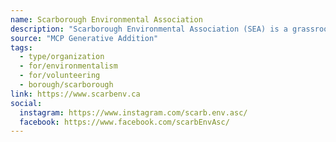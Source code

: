 ```yaml
---
name: Scarborough Environmental Association
description: "Scarborough Environmental Association (SEA) is a grassroots organization of local residents that engage in neighbourhood advocacy through community service."
source: "MCP Generative Addition"
tags:
  - type/organization
  - for/environmentalism
  - for/volunteering
  - borough/scarborough
link: https://www.scarbenv.ca
social:
  instagram: https://www.instagram.com/scarb.env.asc/
  facebook: https://www.facebook.com/scarbEnvAsc/
---
```

